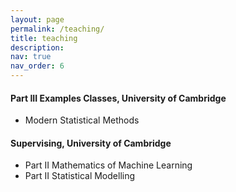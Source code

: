```yaml
---
layout: page
permalink: /teaching/
title: teaching
description: 
nav: true
nav_order: 6
---
```


#### Part III Examples Classes, University of Cambridge
- Modern Statistical Methods

#### Supervising, University of Cambridge
- Part II Mathematics of Machine Learning
- Part II Statistical Modelling
